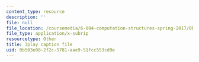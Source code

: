 ```yaml
---
content_type: resource
description: ''
file: null
file_location: /coursemedia/6-004-computation-structures-spring-2017/0b503e082f2c5781aae951fcc553cd9e_nlKV2hX1AZs.vtt
file_type: application/x-subrip
resourcetype: Other
title: 3play caption file
uid: 0b503e08-2f2c-5781-aae9-51fcc553cd9e
---
```


